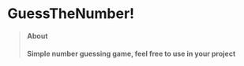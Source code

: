 # GuessTheNumber!

> #### About
> #### Simple number guessing game, feel free to use in your project